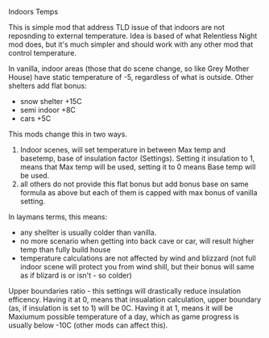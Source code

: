 Indoors Temps

This is simple mod that address TLD issue of that indoors are not reposnding to external temperature. Idea is based of what Relentless Night mod does, but it's much simpler and should work with any other mod that control temperature.

In vanilla, indoor areas (those that do scene change, so like Grey Mother House) have static temperature of -5, regardless of what is outside.
Other shelters add flat bonus:
* snow shelter +15C
* semi indoor +8C
* cars +5C

This mods change this in two ways.
1) Indoor scenes, will set temperature in between Max temp and basetemp, base of insulation factor (Settings). Setting it insulation to 1, means that Max temp will be used, setting it to 0 means Base temp will be used.
2) all others do not provide this flat bonus but add bonus base on same formula as above but each of them is capped with max bonus of vanilla setting.

In laymans terms, this means:
* any shellter is usually colder than vanilla.
* no more scenario when getting into back cave or car, will result higher temp than fully build house
* temperature calculations are not affected by wind and blizzard (not full indoor scene will protect you from wind shill, but their bonus will same as if blizard is or isn't - so colder)

Upper boundaries ratio - this settings will drastically reduce insulation efficency.
Having it at 0, means that insualation calculation, upper boundary (as, if insulation is set to 1) will be 0C. Having it at 1, means it will be Maxiumum possible temperature of a day, which as game progress is usually below -10C (other mods can affect this).

